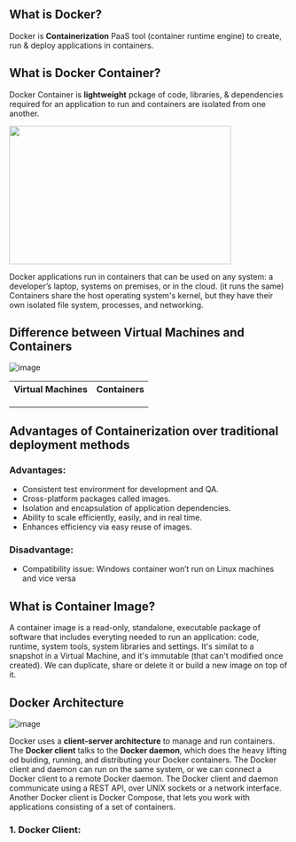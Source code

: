 ## What is Docker?
Docker is __Containerization__ PaaS tool (container runtime engine) to create, run & deploy applications in containers.

## What is Docker Container?
Docker Container is __lightweight__ pckage of code, libraries, & dependencies required for an application to run and containers are isolated from one another.

<img height=250 width=400 src="https://github.com/user-attachments/assets/4fa64b69-8da0-4c89-ac35-bb09217ca0c7"> <br>

Docker applications run in containers that can be used on any system: a developer’s laptop, systems on premises, or in the cloud. (it runs the same)
Containers share the host operating system's kernel, but they have their own isolated file system, processes, and networking.

## Difference between Virtual Machines and Containers

![image](https://github.com/user-attachments/assets/5d3c38b9-05af-4930-bd1e-3ef1b7ad3465)

<table>
  <tr>
    <th> Virtual Machines </th>
    <th> Containers </th>
  </th>
  <tr>
    <td>  </td>
    <td>  </td>
  </tr>
  <tr>
    <td>  </td>
    <td>  </td>
  </tr>
  <tr>
    <td>  </td>
    <td>  </td>
  </tr>
</table>

## Advantages of Containerization over traditional deployment methods
### Advantages:
* Consistent test environment for development and QA.
* Cross-platform packages called images.
* Isolation and encapsulation of application dependencies.
* Ability to scale efficiently, easily, and in real time.
* Enhances efficiency via easy reuse of images.

### Disadvantage:
* Compatibility issue: Windows container won’t run on Linux machines and vice versa


## What is Container Image?
A container image is a read-only, standalone, executable package of software that includes everyting needed to run an application: code, runtime, system tools, system libraries and settings. It's similat to a snapshot in a Virtual Machine, and it's immutable (that can't modified once created). We can duplicate, share or delete it or build a new image on top of it. 

## Docker Architecture

![image](https://github.com/user-attachments/assets/53307fa8-3875-43bb-8027-a63a26193b08)

Docker uses a __client-server architecture__ to manage and run containers. The __Docker client__ talks to the __Docker daemon__, which does the heavy lifting od buiding, running, and distributing your Docker containers. The Docker client and daemon can run on the same system, or we can connect a Docker client to a remote Docker daemon. The Docker client and daemon communicate using a REST API, over UNIX sockets or a network interface. Another Docker client is Docker Compose, that lets you work with applications consisting of a set of containers.

### 1. Docker Client:
